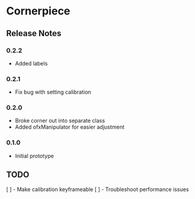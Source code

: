 Cornerpiece
=============

Release Notes
--------------

### 0.2.2

 * Added labels

### 0.2.1

 * Fix bug with setting calibration


### 0.2.0

 * Broke corner out into separate class
 * Added ofxManipulator for easier adjustment

### 0.1.0

 * Initial prototype
 
 
TODO
-----

[ ] - Make calibration keyframeable
[ ] - Troubleshoot performance issues 